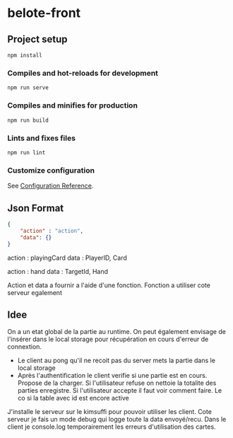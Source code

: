 # belote-front

## Project setup
```
npm install
```

### Compiles and hot-reloads for development
```
npm run serve
```

### Compiles and minifies for production
```
npm run build
```

### Lints and fixes files
```
npm run lint
```

### Customize configuration
See [Configuration Reference](https://cli.vuejs.org/config/).

## Json Format

```json
{
    "action" : "action",
    "data": {}
}
```

action : playingCard
data : PlayerID, Card

action : hand
data : TargetId, Hand

Action et data a fournir a l'aide d'une fonction.
Fonction a utiliser cote serveur egalement


## Idee

On a un etat global de la partie au runtime. On peut également envisage de l'insérer dans le local storage pour récupération en cours d'erreur de connextion.
* Le client au pong qu'il ne recoit pas du server mets la partie dans le local storage
* Après l'authentification le client verifie si une partie est en cours. Propose de la charger. Si l'utilisateur refuse on nettoie la totalite des parties enregistre. Si l'utilisateur accepte il faut voir comment faire. Le co si la table avec id est encore active  

J'installe le serveur sur le kimsuffi pour pouvoir utiliser les client. Cote serveur je fais un mode debug qui logge toute la data envoyé/recu. Dans le client je console.log temporairement les erreurs d'utilisation des cartes.

